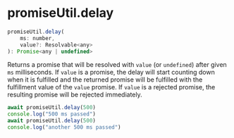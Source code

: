 # promiseUtil.delay

```js
promiseUtil.delay(
	ms: number,
	value?: Resolvable<any>
): Promise<any | undefined>
```

Returns a promise that will be resolved with `value` (or `undefined`) after given `ms` milliseconds.
If `value` is a promise, the delay will start counting down when it is fulfilled and the returned
promise will be fulfilled with the fulfillment value of the `value` promise. If `value` is a
rejected promise, the resulting promise will be rejected immediately. 

```js
await promiseUtil.delay(500)
console.log("500 ms passed")
await promiseUtil.delay(500)
console.log("another 500 ms passed")
```
